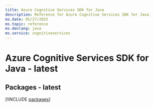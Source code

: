 ```yaml
---
title: Azure Cognitive Services SDK for Java
description: Reference for Azure Cognitive Services SDK for Java
ms.date: 05/27/2025
ms.topic: reference
ms.devlang: java
ms.service: cognitiveservices
---
```

# Azure Cognitive Services SDK for Java - latest
## Packages - latest
[!INCLUDE [packages](cognitive-services-index.md)]